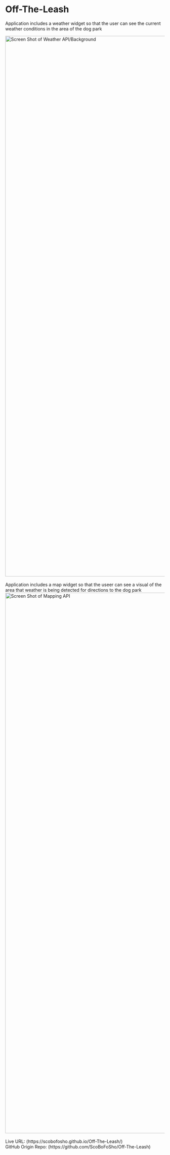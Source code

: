 # Off-The-Leash

Application includes a weather widget so that the user can see the current weather conditions in the area of the dog park

<img width="1706" alt="Screen Shot of Weather API/Background" src="https://user-images.githubusercontent.com/105763252/180618945-bf2dd397-d348-4cb5-9f65-9b381f4a547f.png">
<br><br>
Application includes a map widget so that the useer can see a visual of the area that weather is being detected for directions to the dog park
<img width =1706 alt="Screen Shot of Mapping API" src="https://cdn.discordapp.com/attachments/999093865204166740/1000836567801282631/unknown.png">
<br><br>
Live URL: (https://scobofosho.github.io/Off-The-Leash/)
<br>
GitHub Origin Repo: (https://github.com/ScoBoFoSho/Off-The-Leash)

